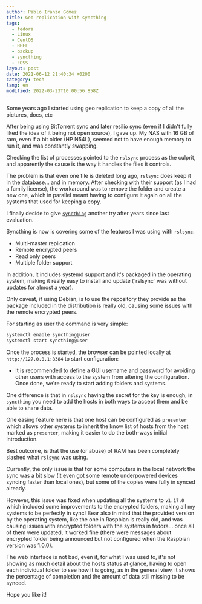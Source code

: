 ```yaml
---
author: Pablo Iranzo Gómez
title: Geo replication with syncthing
tags:
  - fedora
  - Linux
  - CentOS
  - RHEL
  - backup
  - syncthing
  - FOSS
layout: post
date: 2021-06-12 21:40:34 +0200
category: tech
lang: en
modified: 2022-03-23T10:00:56.858Z
---
```


Some years ago I started using geo replication to keep a copy of all the pictures, docs, etc

After being using BitTorrent sync and later resilio sync (even if I didn't fully liked the idea of it being not open source), I gave up. My NAS with 16 GB of ram, even if a bit older (HP N54L), seemed not to have enough memory to run it, and was constantly swapping.

Checking the list of processes pointed to the `rslsync` process as the culprit, and apparently the cause is the way it handles the files it controls.

The problem is that even one file is deleted long ago, `rslsync` does keep it in the database... and in memory. After checking with their support (as I had a family license), the workaround was to remove the folder and create a new one, which in parallel meant having to configure it again on all the systems that used for keeping a copy.

I finally decide to give [`syncthing`](https://syncthing.net/) another try after years since last evaluation.

Syncthing is now is covering some of the features I was using with `rslsync`:

- Multi-master replication
- Remote encrypted peers
- Read only peers
- Multiple folder support

In addition, it includes systemd support and it's packaged in the operating system, making it really easy to install and update (´rslsync´ was without updates for almost a year).

Only caveat, if using Debian, is to use the repository they provide as the package included in the distribution is really old, causing some issues with the remote encrypted peers.

For starting as user the command is very simple:

```sh
systemctl enable syncthing@user
systemctl start syncthing@user
```

Once the process is started, the browser can be pointed locally at `http://127.0.0.1:8384` to start configuration:

- It is recommended to define a GUI username and password for avoiding other users with access to the system from altering the configuration. Once done, we're ready to start adding folders and systems.

One difference is that in `rslsync` having the secret for the key is enough, in `syncthing` you need to add the hosts in both ways to accept them and be able to share data.

One easing feature here is that one host can be configured as `presenter` which allows other systems to inherit the know list of hosts from the host marked as `presenter`, making it easier to do the both-ways initial introduction.

Best outcome, is that the use (or abuse) of RAM has been completely slashed what `rslsync` was using.

Currently, the only issue is that for some computers in the local network the sync was a bit slow (it even got some remote underpowered devices syncing faster than local ones), but some of the copies were fully in synced already.

However, this issue was fixed when updating all the systems to `v1.17.0` which included some improvements to the encrypted folders, making all my systems to be perfectly in sync! Bear also in mind that the provided version by the operating system, like the one in Raspbian is really old, and was causing issues with encrypted folders with the systems in fedora... once all of them were updated, it worked fine (there were messages about encrypted folder being announced but not configured when the Raspbian version was 1.0.0).

The web interface is not bad, even if, for what I was used to, it's not showing as much detail about the hosts status at glance, having to open each individual folder to see how it is going, as in the general view, it shows the percentage of completion and the amount of data still missing to be synced.

Hope you like it!
